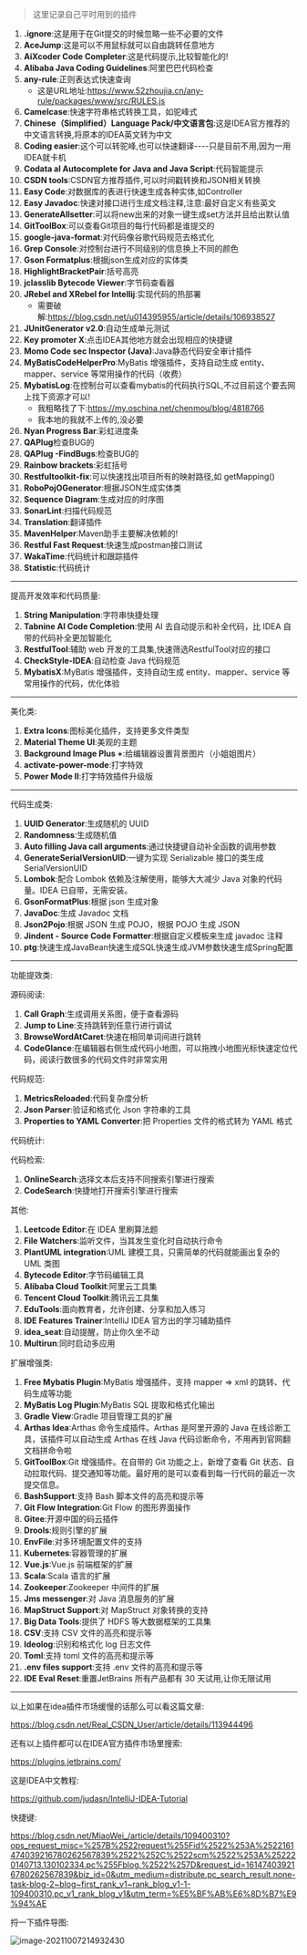 > 这里记录自己平时用到的插件	

1. **.ignore**:这是用于在Git提交的时候忽略一些不必要的文件
2. **AceJump**:这是可以不用鼠标就可以自由跳转任意地方
3. **AiXcoder Code Completer**:这是代码提示,比较智能化的!
4. **Alibaba Java Coding Guidelines**:阿里巴巴代码检查
5. **any-rule**:正则表达式快速查询
   - 这是URL地址:https://www.52zhoujia.cn/any-rule/packages/www/src/RULES.js
6. **Camelcase**:快速字符串格式转换工具，如驼峰式
7. **Chinese（Simplified）Language Pack/中文语言包**:这是IDEA官方推荐的中文语言转换,将原本的IDEA英文转为中文
8. **Coding easier**:这个可以转驼峰,也可以快速翻译----只是目前不用,因为一用IDEA就卡机
9. **Codata al Autocomplete for Java and Java Script**:代码智能提示
10. **CSDN tools**:CSDN官方推荐插件,可以时间戳转换和JSON相关转换
11. **Easy Code**:对数据库的表进行快速生成各种实体,如Controller
12. **Easy Javadoc**:快速对接口进行生成文档注释,注意:最好自定义有些英文
13. **GenerateAllsetter**:可以将new出来的对象一键生成set方法并且给出默认值
14. **GitToolBox**:可以查看Git项目的每行代码都是谁提交的
15. **google-java-format**:对代码像谷歌代码规范去格式化
16. **Grep Console**:对控制台进行不同级别的信息换上不同的颜色
17. **Gson Formatplus**:根据json生成对应的实体类
18. **HighlightBracketPair**:括号高亮
19. **jclasslib Bytecode Viewer**:字节码查看器
20. **JRebel and XRebel for Intellij**:实现代码的热部署
    - 需要破解:https://blog.csdn.net/u014395955/article/details/106938527
21. **JUnitGenerator v2.0**:自动生成单元测试
22. **Key promoter X**:点击IDEA其他地方就会出现相应的快捷键
23. **Momo Code sec Inspector (Java)**:Java静态代码安全审计插件
24. **MyBatisCodeHelperPro**:MyBatis 增强插件，支持自动生成 entity、mapper、service 等常用操作的代码（收费）
25. **MybatisLog**:在控制台可以查看mybatis的代码执行SQL,不过目前这个要去网上找下资源才可以!
    - 我粗略找了下:https://my.oschina.net/chenmou/blog/4818766
    - 我本地的我就不上传的,没必要
26. **Nyan Progress Bar**:彩虹进度条
27. **QAPlug**检查BUG的
28. **QAPlug -FindBugs**:检查BUG的
29. **Rainbow brackets**:彩虹括号
30. **Restfultoolkit-fix**:可以快速找出项目所有的映射路径,如 getMapping()
31. **RoboPojOGenerator**:根据JSON生成实体类
32. **Sequence Diagram**:生成对应的时序图
33. **SonarLint**:扫描代码规范
34. **Translation**:翻译插件
35. **MavenHelper**:Maven助手主要解决依赖的!
36. **Restful Fast Request**:快速生成postman接口测试
37. **WakaTime**:代码统计和跟踪插件
38. **Statistic**:代码统计

------

提高开发效率和代码质量:

1. **String Manipulation**:字符串快捷处理
2. **Tabnine AI Code Completion**:使用 AI 去自动提示和补全代码，比 IDEA 自带的代码补全更加智能化
3. **RestfulTool**:辅助 web 开发的工具集,快速筛选RestfulTool对应的接口
4. **CheckStyle-IDEA**:自动检查 Java 代码规范
5. **MybatisX**:MyBatis 增强插件，支持自动生成 entity、mapper、service 等常用操作的代码，优化体验

------

美化类:

1. **Extra Icons**:图标美化插件，支持更多文件类型
2. **Material Theme UI**:美观的主题
3. **Background Image Plus +**:给编辑器设置背景图片（小姐姐图片）
4. **activate-power-mode**:打字特效
5. **Power Mode II**:打字特效插件升级版

------

代码生成类:

1. **UUID Generator**:生成随机的 UUID
2. **Randomness**:生成随机值
3. **Auto filling Java call arguments**:通过快捷键自动补全函数的调用参数
4. **GenerateSerialVersionUID**:一键为实现 Serializable 接口的类生成 SerialVersionUID
5. **Lombok**:配合 Lombok 依赖及注解使用，能够大大减少 Java 对象的代码量。IDEA 已自带，无需安装。
6. **GsonFormatPlus**:根据 json 生成对象
7. **JavaDoc**:生成 Javadoc 文档
8. **Json2Pojo**:根据 JSON 生成 POJO，根据 POJO 生成 JSON
9. **Jindent - Source Code Formatter**:根据自定义模板来生成 javadoc 注释
10. **ptg**:快速生成JavaBean快速生成SQL快速生成JVM参数快速生成Spring配置

------

功能提效类:

源码阅读:

1. **Call Graph**:生成调用关系图，便于查看源码
2. **Jump to Line**:支持跳转到任意行进行调试
3. **BrowseWordAtCaret**:快速在相同单词间进行跳转
4. **CodeGlance**:在编辑器右侧生成代码小地图，可以拖拽小地图光标快速定位代码，阅读行数很多的代码文件时非常实用

代码规范:

1. **MetricsReloaded**:代码复杂度分析
2. **Json Parser**:验证和格式化 Json 字符串的工具
3. **Properties to YAML Converter**:把 Properties 文件的格式转为 YAML 格式

代码统计:

代码检索:

1. **OnlineSearch**:选择文本后支持不同搜索引擎进行搜索
2. **CodeSearch**:快捷地打开搜索引擎进行搜索

其他:

1. **Leetcode Editor**:在 IDEA 里刷算法题
2. **File Watchers**:监听文件，当其发生变化时自动执行命令
3. **PlantUML integration**:UML 建模工具，只需简单的代码就能画出复杂的 UML 类图
4. **Bytecode Editor**:字节码编辑工具
5. **Alibaba Cloud Toolkit**:阿里云工具集
6. **Tencent Cloud Toolkit**:腾讯云工具集
7. **EduTools**:面向教育者，允许创建、分享和加入练习
8. **IDE Features Trainer**:IntelliJ IDEA 官方出的学习辅助插件
9. **idea_seat**:自动提醒，防止你久坐不动
10. **Multirun**:同时启动多应用

扩展增强类:

1. **Free Mybatis Plugin**:MyBatis 增强插件，支持 mapper => xml 的跳转、代码生成等功能
2. **MyBatis Log Plugin**:MyBatis SQL 提取和格式化输出
3. **Gradle View**:Gradle 项目管理工具的扩展
4. **Arthas Idea**:Arthas 命令生成插件。Arthas 是阿里开源的 Java 在线诊断工具，该插件可以自动生成 Arthas 在线 Java 代码诊断命令，不用再到官网翻文档拼命令啦
5. **GitToolBox**:Git 增强插件。在自带的 Git 功能之上，新增了查看 Git 状态、自动拉取代码、提交通知等功能。最好用的是可以查看到每一行代码的最近一次提交信息。
6. **BashSupport**:支持 Bash 脚本文件的高亮和提示等
7. **Git Flow Integration**:Git Flow 的图形界面操作
8. **Gitee**:开源中国的码云插件
9. **Drools**:规则引擎的扩展
10. **EnvFile**:对多环境配置文件的支持
11. **Kubernetes**:容器管理的扩展
12. **Vue.js**:Vue.js 前端框架的扩展
13. **Scala**:Scala 语言的扩展
14. **Zookeeper**:Zookeeper 中间件的扩展
15. **Jms messenger**:对 Java 消息服务的扩展
16. **MapStruct Support**:对 MapStruct 对象转换的支持
17. **Big Data Tools**:提供了 HDFS 等大数据框架的工具集
18. **CSV**:支持 CSV 文件的高亮和提示等
19. **Ideolog**:识别和格式化 log 日志文件
20. **Toml**:支持 toml 文件的高亮和提示等
21. **.env files support**:支持 .env 文件的高亮和提示等
22. **IDE Eval Reset**:重置JetBrains 所有产品都有 30 天试用,让你无限试用

****

以上如果在idea插件市场缓慢的话那么可以看这篇文章:

https://blog.csdn.net/Real_CSDN_User/article/details/113944496

还有以上插件都可以在IDEA官方插件市场里搜索:

https://plugins.jetbrains.com/

这是IDEA中文教程:

https://github.com/judasn/IntelliJ-IDEA-Tutorial

快捷键:

https://blog.csdn.net/MiaoWei_/article/details/109400310?ops_request_misc=%257B%2522request%255Fid%2522%253A%2522161474039216780262567839%2522%252C%2522scm%2522%253A%252220140713.130102334.pc%255Fblog.%2522%257D&request_id=161474039216780262567839&biz_id=0&utm_medium=distribute.pc_search_result.none-task-blog-2~blog~first_rank_v1~rank_blog_v1-1-109400310.pc_v1_rank_blog_v1&utm_term=%E5%BF%AB%E6%8D%B7%E9%94%AE

捋一下插件导图:

![image-20211007214932430](https://gitee.com/miawei/pic-go-img/raw/master/imgs/image-20211007214932430.png)
